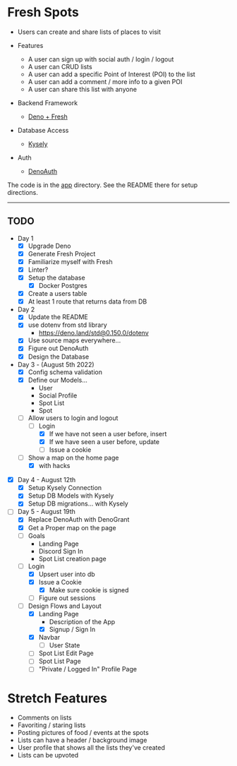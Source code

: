 # Fresh Spots

* Users can create and share lists of places to visit
* Features
  * A user can sign up with social auth / login / logout
  * A user can CRUD lists
  * A user can add a specific Point of Interest (POI) to the list
  * A user can add a comment / more info to a given POI
  * A user can share this list with anyone

* Backend Framework
  * [Deno + Fresh](https://fresh.deno.dev/)
* Database Access
  * [Kysely](https://koskimas.github.io/kysely/)
* Auth
  * [DenoAuth](https://www.denoauth.org/docs)

The code is in the [app](/app/) directory. See the README there for setup directions.

---

## TODO

* Day 1
  * [x] Upgrade Deno
  * [x] Generate Fresh Project
  * [x] Familiarize myself with Fresh
  * [x] Linter?
  * [x] Setup the database
    * [x] Docker Postgres
  * [x] Create a users table
  * [x] At least 1 route that returns data from DB
* Day 2
  * [x] Update the README
  * [x] use dotenv from std library
    * https://deno.land/std@0.150.0/dotenv
  * [x] Use source maps everywhere...
  * [x] Figure out DenoAuth
  * [x] Design the Database
* Day 3 - (August 5th 2022)
  * [x] Config schema validation
  * [x] Define our Models...
    * User
    * Social Profile
    * Spot List
    * Spot
  * [ ] Allow users to login and logout
    * [ ] Login
      * [x] If we have not seen a user before, insert
      * [x] If we have seen a user before, update
      * [ ] Issue a cookie
  * [ ] Show a map on the home page
    * [x] with hacks
* [x] Day 4 - August 12th
  * [x] Setup Kysely Connection
  * [x] Setup DB Models with Kysely
  * [x] Setup DB migrations... with Kysely
  
* [ ] Day 5 - August 19th
  * [x] Replace DenoAuth with DenoGrant
  * [x] Get a Proper map on the page
  * [ ] Goals
    * Landing Page
    * Discord Sign In
    * Spot List creation page
  * [ ] Login
    * [x] Upsert user into db
    * [x] Issue a Cookie
      * [x] Make sure cookie is signed
    * [ ] Figure out sessions
  * [ ] Design Flows and Layout
    * [x] Landing Page
      * Description of the App
      * [x] Signup / Sign In
    * [x] Navbar
      * [ ] User State
    * [ ] Spot List Edit Page
    * [ ] Spot List Page
    * [ ] "Private / Logged In" Profile Page

# Stretch Features

* Comments on lists
* Favoriting / staring lists
* Posting pictures of food / events at the spots
* Lists can have a header / background image
* User profile that shows all the lists they've created
* Lists can be upvoted
